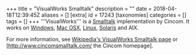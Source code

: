 +++
title = "VisualWorks Smalltalk"
description = ""
date = 2018-04-18T12:39:45Z
aliases = []
[extra]
id = 17243
[taxonomies]
categories = []
tags = []
+++
'''VisualWorks''' is a [Smalltalk](https://rosettacode.org/wiki/Smalltalk) implementation by Cincom. It works on [Windows](https://rosettacode.org/wiki/Windows), [Mac OSX](https://rosettacode.org/wiki/Mac_OS), [Linux](https://rosettacode.org/wiki/Linux), [Solaris](https://rosettacode.org/wiki/Solaris) and AIX.

For more information, see [Wikipedia's VisualWorks Smalltalk page](https://en.wikipedia.org/wiki/_VisualWorks) or [http://www.cincomsmalltalk.com/ the Cincom homepage].
